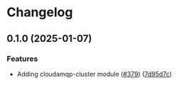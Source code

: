 # Changelog

## 0.1.0 (2025-01-07)


### Features

* Adding cloudamqp-cluster module ([#379](https://github.com/prefapp/tfm/issues/379)) ([7d95d7c](https://github.com/prefapp/tfm/commit/7d95d7c6a59e53c1a6807a3821d50fa4c0be438b))
